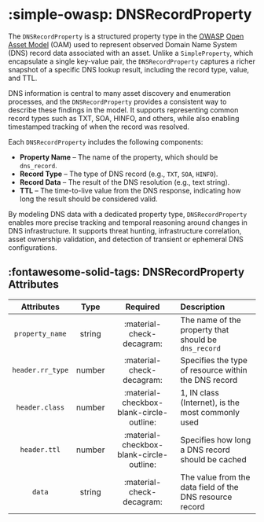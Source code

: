 # :simple-owasp: DNSRecordProperty

The `DNSRecordProperty` is a structured property type in the [OWASP](https://owasp.org) [Open Asset Model](https://github.com/owasp-amass/open-asset-model) (OAM) used to represent observed Domain Name System (DNS) record data associated with an asset. Unlike a `SimpleProperty`, which encapsulate a single key-value pair, the `DNSRecordProperty` captures a richer snapshot of a specific DNS lookup result, including the record type, value, and TTL.

DNS information is central to many asset discovery and enumeration processes, and the `DNSRecordProperty` provides a consistent way to describe these findings in the model. It supports representing common record types such as TXT, SOA, HINFO, and others, while also enabling timestamped tracking of when the record was resolved.

Each `DNSRecordProperty` includes the following components:

- **Property Name** – The name of the property, which should be `dns_record`.
- **Record Type** – The type of DNS record (e.g., `TXT`, `SOA`, `HINFO`).
- **Record Data** – The result of the DNS resolution (e.g., text string).
- **TTL** – The time-to-live value from the DNS response, indicating how long the result should be considered valid.

By modeling DNS data with a dedicated property type, `DNSRecordProperty` enables more precise tracking and temporal reasoning around changes in DNS infrastructure. It supports threat hunting, infrastructure correlation, asset ownership validation, and detection of transient or ephemeral DNS configurations.

## :fontawesome-solid-tags: DNSRecordProperty Attributes

| Attributes       | Type   | Required | Description |
| :------------------: | :--------: | :----------: | :------------- |
| `property_name`    | string | :material-check-decagram: | The name of the property that should be `dns_record` |
| `header.rr_type` | number | :material-check-decagram: | Specifies the type of resource within the DNS record |
| `header.class` | number | :material-checkbox-blank-circle-outline: | 1, IN class (Internet), is the most commonly used |
| `header.ttl` | number | :material-checkbox-blank-circle-outline: | Specifies how long a DNS record should be cached |
| `data`         | string | :material-check-decagram: | The value from the data field of the DNS resource record |

